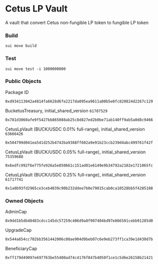 # Cetus LP Vault
A vault that convert Cetus non-fungible LP token to fungible LP token

### Build
```
sui move build
```

### Test
```
sui move test -i 1000000000
```

### Public Objects
Package ID
```
0xd934113042a4814fa6628d6fe2217da095ea9611a00b5e0fc820824d2267c129
```
BucketusTreasury, initial_shared_version `61707529`
```
0x781d3060afe9f5427bb865088ab25c8d827ed2b0be71ab140ff9ab5a0d8c9466
```
CetusLpVault (BUCK/USDC 0.01% full-range), initial_shared_version `63666426`
```
0x504799d041ea541d252b4742ba9388ff602a9e91b23ccb239d4abc499761f42f
```
CetusLpVault (BUCK/USDC 0.05% full-range), initial_shared_version `75359688`
```
0x6edfc992f6e775fe926a5e850661c151ad01e6149e9b34792a2102e1721065fc
```
CetusLpVault (BUCK/USDC 0.25% full-range), initial_shared_version `61717741`
```
0x1a0b93fd2965ce3ceb4039c90b232ddee7b0e79015cab0ca10528bb5f4285188
```

### Owned Objects
AdminCap
```
0x9dd1b5db48483cdcc145dc57259c406d9a8f907404bd97e866501cebb91285d0
```
UpgradeCap
```
0x544a654cc702bb3561442006c08ae904d9beb07c6e9eb273ff1ca39e1d430d7b
```
BeneficiaryCap
```
0xff179d49097e697763be55400ad74c4176f847b4050f1ce1c5d6e26158b21421
```
